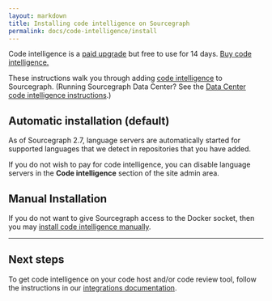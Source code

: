 ```yaml
---
layout: markdown
title: Installing code intelligence on Sourcegraph
permalink: docs/code-intelligence/install
---
```


<div class="alert alert-info">

Code intelligence is a [paid upgrade](/pricing) but free to use for 14 days. [Buy code intelligence.](/contact/sales)

</div>

These instructions walk you through adding [code intelligence](/docs/code-intelligence) to Sourcegraph. (Running Sourcegraph Data Center? See the [Data Center code intelligence instructions](https://github.com/sourcegraph/deploy-sourcegraph/blob/master/docs/install.md#add-language-servers-for-code-intelligence).)

## Automatic installation (default)

As of Sourcegraph 2.7, language servers are automatically started for supported languages that we detect in repositories that you have added.

If you do not wish to pay for code intelligence, you can disable language servers in the **Code intelligence** section of the site admin area.

## Manual Installation

If you do not want to give Sourcegraph access to the Docker socket, then you may [install code intelligence manually](/docs/code-intelligence/install-manual).

---

## Next steps

To get code intelligence on your code host and/or code review tool, follow the instructions in our [integrations documentation](/docs/integrations).
